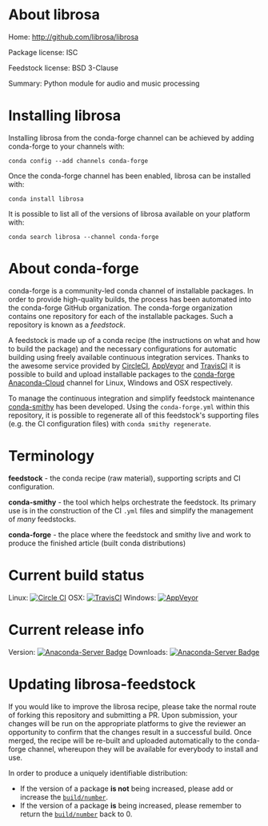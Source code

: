 About librosa
=============

Home: http://github.com/librosa/librosa

Package license: ISC

Feedstock license: BSD 3-Clause

Summary: Python module for audio and music processing



Installing librosa
==================

Installing librosa from the conda-forge channel can be achieved by adding conda-forge to your channels with:

```
conda config --add channels conda-forge
```

Once the conda-forge channel has been enabled, librosa can be installed with:

```
conda install librosa
```

It is possible to list all of the versions of librosa available on your platform with:

```
conda search librosa --channel conda-forge
```


About conda-forge
=================

conda-forge is a community-led conda channel of installable packages.
In order to provide high-quality builds, the process has been automated into the
conda-forge GitHub organization. The conda-forge organization contains one repository
for each of the installable packages. Such a repository is known as a *feedstock*.

A feedstock is made up of a conda recipe (the instructions on what and how to build
the package) and the necessary configurations for automatic building using freely
available continuous integration services. Thanks to the awesome service provided by
[CircleCI](https://circleci.com/), [AppVeyor](http://www.appveyor.com/)
and [TravisCI](https://travis-ci.org/) it is possible to build and upload installable
packages to the [conda-forge](https://anaconda.org/conda-forge)
[Anaconda-Cloud](http://docs.anaconda.org/) channel for Linux, Windows and OSX respectively.

To manage the continuous integration and simplify feedstock maintenance
[conda-smithy](http://github.com/conda-forge/conda-smithy) has been developed.
Using the ``conda-forge.yml`` within this repository, it is possible to regenerate all of
this feedstock's supporting files (e.g. the CI configuration files) with ``conda smithy regenerate``.


Terminology
===========

**feedstock** - the conda recipe (raw material), supporting scripts and CI configuration.

**conda-smithy** - the tool which helps orchestrate the feedstock.
                   Its primary use is in the construction of the CI ``.yml`` files
                   and simplify the management of *many* feedstocks.

**conda-forge** - the place where the feedstock and smithy live and work to
                  produce the finished article (built conda distributions)

Current build status
====================

Linux: [![Circle CI](https://circleci.com/gh/conda-forge/librosa-feedstock.svg?style=svg)](https://circleci.com/gh/conda-forge/librosa-feedstock)
OSX: [![TravisCI](https://travis-ci.org/conda-forge/librosa-feedstock.svg?branch=master)](https://travis-ci.org/conda-forge/librosa-feedstock)
Windows: [![AppVeyor](https://ci.appveyor.com/api/projects/status/github/conda-forge/librosa-feedstock?svg=True)](https://ci.appveyor.com/project/conda-forge/librosa-feedstock/branch/master)

Current release info
====================
Version: [![Anaconda-Server Badge](https://anaconda.org/conda-forge/librosa/badges/version.svg)](https://anaconda.org/conda-forge/librosa)
Downloads: [![Anaconda-Server Badge](https://anaconda.org/conda-forge/librosa/badges/downloads.svg)](https://anaconda.org/conda-forge/librosa)


Updating librosa-feedstock
==========================

If you would like to improve the librosa recipe, please take the normal
route of forking this repository and submitting a PR. Upon submission, your changes will
be run on the appropriate platforms to give the reviewer an opportunity to confirm that the
changes result in a successful build. Once merged, the recipe will be re-built and uploaded
automatically to the conda-forge channel, whereupon they will be available for everybody to
install and use.

In order to produce a uniquely identifiable distribution:
 * If the version of a package **is not** being increased, please add or increase
   the [``build/number``](http://conda.pydata.org/docs/building/meta-yaml.html#build-number-and-string).
 * If the version of a package **is** being increased, please remember to return
   the [``build/number``](http://conda.pydata.org/docs/building/meta-yaml.html#build-number-and-string)
   back to 0.
